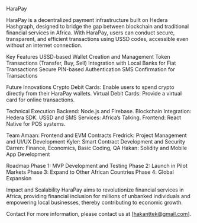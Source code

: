 HaraPay

HaraPay is a decentralized payment infrastructure built on Hedera Hashgraph, designed to bridge the gap between blockchain and traditional financial services in Africa. With HaraPay, users can conduct secure, transparent, and efficient transactions using USSD codes, accessible even without an internet connection.

Key Features
USSD-based Wallet Creation and Management
Token Transactions (Transfer, Buy, Sell)
Integration with Local Banks for Fiat Transactions
Secure PIN-based Authentication
SMS Confirmation for Transactions

Future Innovations
Crypto Debit Cards: Enable users to spend crypto directly from their HaraPay wallets.
Virtual Debit Cards: Provide a virtual card for online transactions.

Technical Execution
Backend: Node.js and Firebase.
Blockchain Integration: Hedera SDK.
USSD and SMS Services: Africa’s Talking.
Frontend: React Native for POS systems.

Team
Amaan: Frontend and EVM Contracts
Fredrick: Project Management and UI/UX Development
Kyler: Smart Contract Development and Security
Darren: Finance, Economics, Basic Coding, QA
Hakan: Solidity and Mobile App Development

 Roadmap
Phase 1: MVP Development and Testing
Phase 2: Launch in Pilot Markets
Phase 3: Expand to Other African Countries
Phase 4: Global Expansion

Impact and Scalability
HaraPay aims to revolutionize financial services in Africa, providing financial inclusion for millions of unbanked individuals and empowering local businesses, thereby contributing to economic growth.

Contact
For more information, please contact us at [hakanttek@gmail.com].
